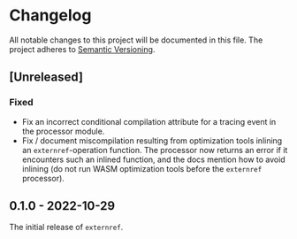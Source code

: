 # Changelog

All notable changes to this project will be documented in this file.
The project adheres to [Semantic Versioning](http://semver.org/spec/v2.0.0.html).

## [Unreleased]

### Fixed

- Fix an incorrect conditional compilation attribute for a tracing event
  in the processor module.
- Fix / document miscompilation resulting from optimization tools inlining
  an `externref`-operation function. The processor now returns an error
  if it encounters such an inlined function, and the docs mention how to avoid
  inlining (do not run WASM optimization tools before the `externref` processor).

## 0.1.0 - 2022-10-29

The initial release of `externref`.
